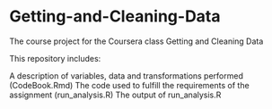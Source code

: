 # Getting-and-Cleaning-Data
The course project for the Coursera class Getting and Cleaning Data

This repository includes:

A description of variables, data and transformations performed (CodeBook.Rmd)
The code used to fulfill the requirements of the assignment (run_analysis.R)
The output of run_analysis.R
